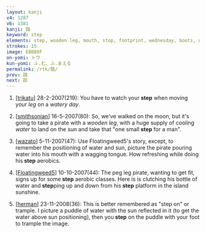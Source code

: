 ```yaml
---
layout: kanji
v4: 1287
v6: 1381
kanji: 踏
keyword: step
elements: step, wooden leg, mouth, stop, footprint, wednesday, boots, water, sun, day
strokes: 15
image: E8B88F
on-yomi: トウ
kun-yomi: ふ.む、ふ.まえる
permalink: /rtk/踏/
prev: 践
next: 踪
---
```


1) [<a href="http://kanji.koohii.com/profile/trikatu">trikatu</a>] 28-2-2007(219): You have to watch your<strong> step</strong> when moving your <em>leg</em> on a <em>watery day</em>.

2) [<a href="http://kanji.koohii.com/profile/smithsonian">smithsonian</a>] 16-5-2007(80): So, we&#039;ve walked on the moon, but it&#039;s going to take a pirate with a <em>wooden leg</em>, with a huge supply of cooling <em>water</em> to land on the <em>sun</em> and take that &quot;one small<strong> step</strong> for a man&quot;.

3) [<a href="http://kanji.koohii.com/profile/wazato">wazato</a>] 5-11-2007(47): Use Floatingweed5&#039;s story, except, to remember the positioning of water and sun, picture the pirate pouring water into his mouth with a wagging tongue. How refreshing while doing his<strong> step</strong> aerobics.

4) [<a href="http://kanji.koohii.com/profile/Floatingweed5">Floatingweed5</a>] 10-10-2007(44): The peg leg pirate, wanting to get fit, signs up for some<strong> step</strong> aerobic classes. Here is is clutching his bottle of water and<strong> step</strong>ping up and down from his<strong> step</strong> platform in the island sunshine.

5) [<a href="http://kanji.koohii.com/profile/herman">herman</a>] 23-11-2008(36): This is better remembered as &quot;step on&quot; or trample. I picture a puddle of water with the sun reflected in it (to get the water above sun positioning), then you<strong> step</strong> on the puddle with your foot to trample the image.

